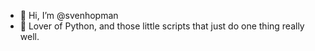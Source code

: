 - 👋 Hi, I’m @svenhopman
- 👀 Lover of Python, and those little scripts that just do one thing really well.

<!---
svenhopman/svenhopman is a ✨ special ✨ repository because its `README.md` (this file) appears on your GitHub profile.
You can click the Preview link to take a look at your changes.
--->

